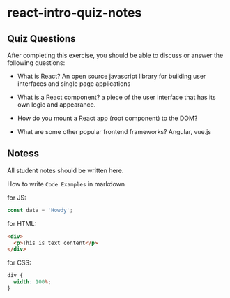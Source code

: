 # react-intro-quiz-notes

## Quiz Questions

After completing this exercise, you should be able to discuss or answer the following questions:

- What is React?
  An open source javascript library for building user interfaces and single page applications

- What is a React component?
  a piece of the user interface that has its own logic and appearance.

- How do you mount a React app (root component) to the DOM?

- What are some other popular frontend frameworks?
  Angular, vue.js

## Notess

All student notes should be written here.

How to write `Code Examples` in markdown

for JS:

```javascript
const data = 'Howdy';
```

for HTML:

```html
<div>
  <p>This is text content</p>
</div>
```

for CSS:

```css
div {
  width: 100%;
}
```
